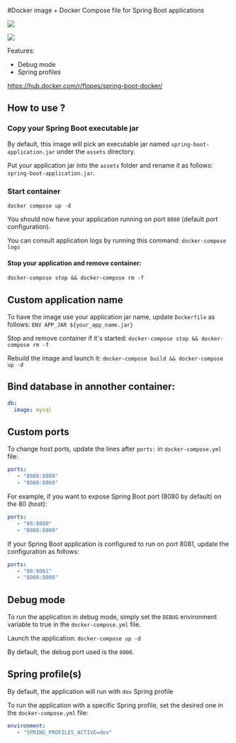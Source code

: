#Docker image + Docker Compose file for Spring Boot applications

[![](https://images.microbadger.com/badges/image/flopes/spring-boot-docker.svg)](https://microbadger.com/images/flopes/spring-boot-docker "Get your own image badge on microbadger.com")

[![](http://dockeri.co/image/flopes/spring-boot-docker)](http://dockeri.co/image/flopes/spring-boot-docker 'Docker build status')

Features:
- Debug mode
- Spring profiles

https://hub.docker.com/r/flopes/spring-boot-docker/

## How to use ?

### Copy your Spring Boot executable jar

By default, this image will pick an executable jar named `spring-boot-application.jar` under the `assets` directory.

Put your application jar into the `assets` folder and rename it as follows: `spring-boot-application.jar`.

### Start container
`docker compose up -d`

You should now have your application running on port `8080` (default port configuration).

You can consult application logs by running this command:
`docker-compose logs`

#### Stop your application and remove container:
`docker-compose stop && docker-compose rm -f`


## Custom application name

To have the image use your application jar name, update `Dockerfile` as follows:
`ENV APP_JAR ${your_app_name.jar}`

Stop and remove container if it's started:
`docker-compose stop && docker-compose rm -f`

Rebuild the image and launch it:
`docker-compose build && docker-compose up -d`

## Bind database in annother container:
``` yaml
db:
  image: mysql
  ```

## Custom ports
To change host ports, update the lines after `ports:` in `docker-compose.yml` file:
``` yaml 
ports:
   - "8080:8080"
   - "8000:8000"
   ```
   
For example, if you want to expose Spring Boot port (8080 by default) on the 80 (host):
``` yaml 
ports:
   - "80:8080"
   - "8000:8000"
   ```

If your Spring Boot application is configured to run on port 8081, update the configuration as follows:
``` yaml 
ports:
   - "80:8081"
   - "8000:8000"
   ```

## Debug mode
To run the application in debug mode, simply set the `DEBUG` environment variable to true in the `docker-compose.yml` file.

Launch the application:
`docker-compose up -d`

By default, the debug port used is the `8000`.

## Spring profile(s)
By default, the application will run with `dev` Spring profile

To run the application with a specific Spring profile, set the desired one in the `docker-compose.yml` file:
``` yaml
environment:
   - "SPRING_PROFILES_ACTIVE=dev"
   ```
